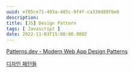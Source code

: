 ```yaml
---
uuid: e705ce71-493a-4d5c-9f4f-ca330d89fbe6
description: 
title: [JS] Design Pattern
tags: [ Javascript ]
date: 2022-11-03T15:00:00.000Z
---
```









[Patterns.dev - Modern Web App Design Patterns](https://www.patterns.dev/)

[디자인 패턴들](https://refactoring.guru/ko/design-patterns)